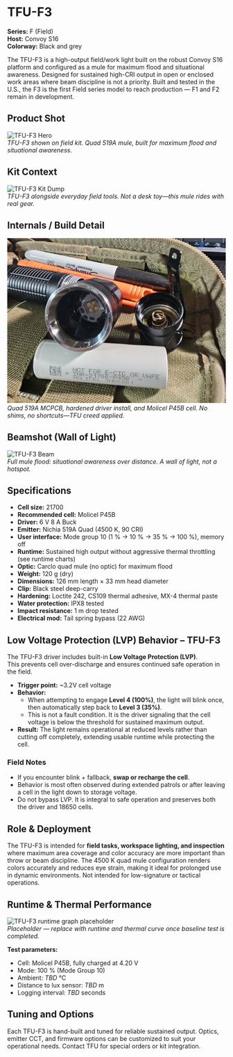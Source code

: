 # TFU-F3

**Series:** F (Field)  
**Host:** Convoy S16  
**Colorway:** Black and grey  

The TFU-F3 is a high-output field/work light built on the robust Convoy S16 platform and configured as a mule for maximum flood and situational awareness. Designed for sustained high-CRI output in open or enclosed work areas where beam discipline is not a priority. Built and tested in the U.S., the F3 is the first Field series model to reach production — F1 and F2 remain in development.

## Product Shot  
![TFU-F3 Hero](../Assets/TFU-F3-hero.jpg)  
*TFU-F3 shown on field kit. Quad 519A mule, built for maximum flood and situational awareness.*  

## Kit Context  
![TFU-F3 Kit Dump](../Assets/TFU-F3-kitdump.jpg)  
*TFU-F3 alongside everyday field tools. Not a desk toy—this mule rides with real gear.*  

## Internals / Build Detail  
![TFU-F3 Internals](../Assets/TFU-F3-internals.jpg)  
*Quad 519A MCPCB, hardened driver install, and Molicel P45B cell. No shims, no shortcuts—TFU creed applied.*  

## Beamshot (Wall of Light)  
![TFU-F3 Beam](../Assets/TFU-F3-beam.jpg)  
*Full mule flood: situational awareness over distance. A wall of light, not a hotspot.*  


## Specifications

- **Cell size:** 21700  
- **Recommended cell:** Molicel P45B  
- **Driver:** 6 V 8 A Buck  
- **Emitter:** Nichia 519A Quad (4500 K, 90 CRI)  
- **User interface:** Mode group 10 (1 % → 10 % → 35 % → 100 %), memory off  
- **Runtime:** Sustained high output without aggressive thermal throttling (see runtime charts)  
- **Optic:** Carclo quad mule (no optic) for maximum flood  
- **Weight:** 120 g (dry)  
- **Dimensions:** 126 mm length × 33 mm head diameter  
- **Clip:** Black steel deep-carry  
- **Hardening:** Loctite 242, CS109 thermal adhesive, MX-4 thermal paste  
- **Water protection:** IPX8 tested  
- **Impact resistance:** 1 m drop tested  
- **Electrical mod:** Tail spring bypass (22 AWG)  

## Low Voltage Protection (LVP) Behavior – TFU-F3

The TFU-F3 driver includes built-in **Low Voltage Protection (LVP)**.  
This prevents cell over-discharge and ensures continued safe operation in the field.

- **Trigger point:** ~3.2V cell voltage  
- **Behavior:**  
  - When attempting to engage **Level 4 (100%)**, the light will blink once, then automatically step back to **Level 3 (35%)**.  
  - This is not a fault condition. It is the driver signaling that the cell voltage is below the threshold for sustained maximum output.  
- **Result:** The light remains operational at reduced levels rather than cutting off completely, extending usable runtime while protecting the cell.  

### Field Notes
- If you encounter blink + fallback, **swap or recharge the cell**.  
- Behavior is most often observed during extended patrols or after leaving a cell in the light down to storage voltage.  
- Do not bypass LVP. It is integral to safe operation and preserves both the driver and 18650 cells.

## Role & Deployment

The TFU-F3 is intended for **field tasks, workspace lighting, and inspection** where maximum area coverage and color accuracy are more important than throw or beam discipline. The 4500 K quad mule configuration renders colors accurately and reduces eye strain, making it ideal for prolonged use in dynamic environments. Not intended for low-signature or tactical operations.

## Runtime & Thermal Performance

![TFU-F3 runtime graph placeholder](../Assets/TFU-F3-Runtime-Graph.jpg)  
*Placeholder — replace with runtime and thermal curve once baseline test is completed.*

**Test parameters:**  
- Cell: Molicel P45B, fully charged at 4.20 V  
- Mode: 100 % (Mode Group 10)  
- Ambient: *TBD* °C  
- Distance to lux sensor: *TBD* m  
- Logging interval: *TBD* seconds  

## Tuning and Options

Each TFU-F3 is hand-built and tuned for reliable sustained output. Optics, emitter CCT, and firmware options can be customized to suit your operational needs. Contact TFU for special orders or kit integration.
